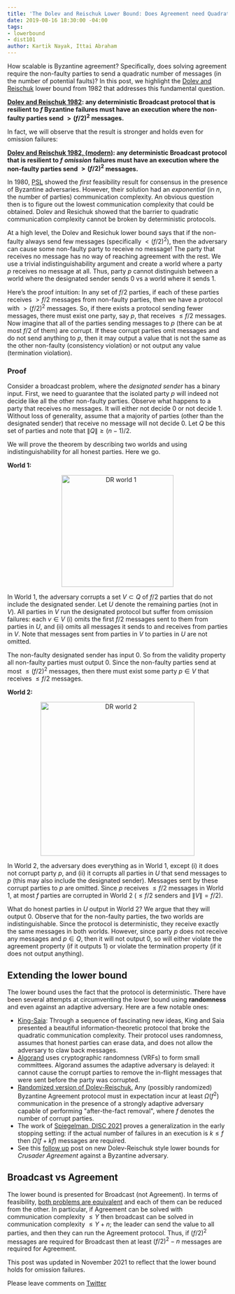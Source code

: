 ```yaml
---
title: 'The Dolev and Reischuk Lower Bound: Does Agreement need Quadratic Messages?'
date: 2019-08-16 18:30:00 -04:00
tags:
- lowerbound
- dist101
author: Kartik Nayak, Ittai Abraham
---
```


How scalable is Byzantine agreement? Specifically, does solving agreement require the non-faulty parties to send a quadratic number of messages (in the number of potential faults)? In this post, we highlight the [Dolev and Reischuk](http://cs.huji.ac.il/~dolev/pubs/p132-dolev.pdf) lower bound from 1982 that addresses this fundamental question.

**[Dolev and Reischuk 1982](http://cs.huji.ac.il/~dolev/pubs/p132-dolev.pdf): any deterministic Broadcast protocol that is resilient to $f$ Byzantine failures must have an execution where the non-faulty parties send  $> (f/2)^2$ messages.** 

In fact, we will observe that the result is stronger and holds even for omission failures:

**[Dolev and Reischuk 1982, (modern)](http://cs.huji.ac.il/~dolev/pubs/p132-dolev.pdf): any deterministic Broadcast protocol that is resilient to $f$** ***omission*** **failures must have an execution where the non-faulty parties send  $> (f/2)^2$ messages.** 


In 1980, [PSL](https://lamport.azurewebsites.net/pubs/reaching.pdf) showed the *first* feasibility result for consensus in the presence of Byzantine adversaries. However, their solution had an *exponential* (in $n$, the number of parties) communication complexity. An obvious question then is to figure out the lowest communication complexity that could be obtained. Dolev and Resichuk showed that the barrier to quadratic communication complexity cannot be broken by deterministic protocols. 

At a high level, the Dolev and Resichuk lower bound says that if the non-faulty always send few messages (specifically $< (f/2)^2$), then the adversary can cause some non-faulty party to receive no message! The party that receives no message has no way of reaching agreement with the rest. We use a trivial indistinguishability argument and create a world where a party $p$ receives no message at all. Thus, party $p$ cannot distinguish between a world where the designated sender sends 0 vs a world where it sends 1.

Here’s the proof intuition: In any set of $f/2$ parties, if each of these parties receives $> f/2$ messages from non-faulty parties, then we have a protocol with $> (f/2)^2$ messages. So, if there exists a protocol sending fewer messages, there must exist one party, say $p$, that receives $\leq f/2$ messages. Now imagine that all of the parties sending messages to $p$ (there can be at most $f/2$ of them) are corrupt. If these corrupt parties omit messages and do not send anything to $p$, then it may output a value that is not the same as the other non-faulty (consistency violation) or not output any value (termination violation).

### Proof

Consider a broadcast problem, where the *designated sender* has a binary input. First, we need to guarantee that the isolated party $p$ will indeed not decide like all the other non-faulty parties. Observe what happens to a party that receives no messages. It will either not decide 0 or not decide 1. Without loss of generality, assume that a majority of parties (other than the designated sender) that receive no message will not decide 0. Let $Q$ be this set of parties and note that $\|Q\| \geq (n-1)/2$.

We will prove the theorem by describing two worlds and using indistinguishability for all honest parties. Here we go.

**World 1:** 

<p align="center">
  <img src="/uploads/dr-world1.png" width="256" title="DR world 1">
</p>

In World 1, the adversary corrupts a set $V \subset Q$ of $f/2$ parties that do not include the designated sender. Let $U$ denote the remaining parties (not in $V$). All parties in $V$ run the designated protocol but suffer from omission failures: each $v \in V$ (i) omits the first $f/2$ messages sent to them from parties in $U$, and (ii) omits all messages it sends to and receives from parties in $V$. Note that messages sent from parties in $V$ to parties in $U$ are not omitted.

The non-faulty designated sender has input 0. So from the validity property all non-faulty parties must output 0. Since the non-faulty parties send at most $\leq (f/2)^2$ messages, then there must exist some party $p \in V$ that receives $\leq f/2$ messages. 


**World 2:**

<p align="center">
  <img src="/uploads/dr-world2.png" width="352" title="DR world 2">
</p>

In World 2, the adversary does everything as in World 1, except (i) it does not corrupt party $p$, and (ii) it corrupts all parties in $U$ that send messages to $p$ (this may also include the designated sender). Messages sent by these corrupt parties to $p$ are omitted. Since $p$ receives $\leq f/2$ messages in World 1, at most $f$ parties are corrupted in World 2 ($\leq f/2$ senders and $\|V\| = f/2$).

What do honest parties in $U$ output in World 2? We argue that they will output 0. Observe that for the non-faulty parties, the two worlds are indistinguishable. Since the protocol is deterministic, they receive exactly the same messages in both worlds. However, since party $p$ does not receive any messages and $p \in Q$, then it will not output 0, so will either violate the agreement property (if it outputs 1) or violate the termination property (if it does not output anything).

## Extending the lower bound 

The lower bound uses the fact that the protocol is deterministic. There have been several attempts at circumventing the lower bound using **randomness** and even against an adaptive adversary. Here are a few notable ones:
- [King-Saia](https://arxiv.org/pdf/1002.4561.pdf): Through a sequence of fascinating new ideas, King and Saia presented a beautiful information-theoretic protocol that broke the quadratic communication complexity. Their protocol uses randomness, assumes that honest parties can erase data, and does not allow the adversary to claw back messages. 
- [Algorand](https://www.sciencedirect.com/science/article/pii/S030439751930091X?via%3Dihub) uses  cryptographic randomness (VRFs) to form small committees. Algorand assumes the adaptive adversary is delayed: it cannot cause the corrupt parties to remove the in-flight messages that were sent before the party was corrupted.
- [Randomized version of Dolev-Reischuk.](https://users.cs.duke.edu/~kartik/papers/podc2019.pdf) Any (possibly randomized) Byzantine Agreement protocol must in expectation incur at least $\Omega(f^2)$ communication in the presence of a strongly adaptive adversary capable of performing "after-the-fact removal", where $f$ denotes the number of corrupt parties.
- The work of [Spiegelman, DISC 2021](https://arxiv.org/pdf/2002.06993.pdf) proves a generalization in the early stopping setting: if the actual number of failures in an execution is $k\leq f$ then $\Omega(f+kf)$ messages are required.
- See this [follow up](https://decentralizedthoughts.github.io/2022-08-14-new-DR-LB/) post on new Dolev-Reischuk style lower bounds for *Crusader Agreement* against a Byzantine adversary.


## Broadcast vs Agreement

The lower bound is presented for Broadcast (not Agreement). In terms of feasibility, [both problems are equivalent](https://decentralizedthoughts.github.io/2020-09-14-broadcast-from-agreement-and-agreement-from-broadcast/) and each of them can be reduced from the other. In particular, if Agreement can be solved with communication complexity $\leq Y$ then broadcast can be solved in communication complexity $\leq Y+n$; the leader can send the value to all parties, and then they can run the Agreement protocol. Thus, if $(f/2)^2$ messages are required for Broadcast then at least $(f/2)^2 - n$ messages are required for Agreement.

This post was updated in November 2021 to reflect that the lower bound holds for omission failures.

Please leave comments on [Twitter](https://twitter.com/kartik1507/status/1162564876721692675?s=20) 

